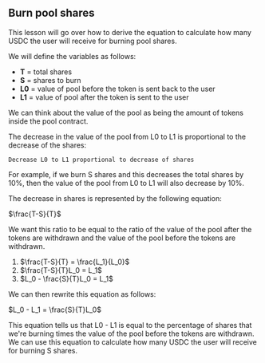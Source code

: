 ## Burn pool shares

This lesson will go over how to derive the equation to calculate how many USDC the user will receive for burning pool shares.

We will define the variables as follows:
* **T** = total shares
* **S** = shares to burn
* **L0** = value of pool before the token is sent back to the user
* **L1** = value of pool after the token is sent to the user

We can think about the value of the pool as being the amount of tokens inside the pool contract.

The decrease in the value of the pool from L0 to L1 is proportional to the decrease of the shares:

```
Decrease L0 to L1 proportional to decrease of shares
```

For example, if we burn S shares and this decreases the total shares by 10%, then the value of the pool from L0 to L1 will also decrease by 10%.

The decrease in shares is represented by the following equation:

$\frac{T-S}{T}$


We want this ratio to be equal to the ratio of the value of the pool after the tokens are withdrawn and the value of the pool before the tokens are withdrawn. 

1. $\frac{T-S}{T} = \frac{L_1}{L_0}$
2. $\frac{T-S}{T}L_0 = L_1$
3. $L_0 - \frac{S}{T}L_0 = L_1$

We can then rewrite this equation as follows:

$L_0 - L_1 = \frac{S}{T}L_0$

This equation tells us that L0 - L1 is equal to the percentage of shares that we're burning times the value of the pool before the tokens are withdrawn.  We can use this equation to calculate how many USDC the user will receive for burning S shares. 
